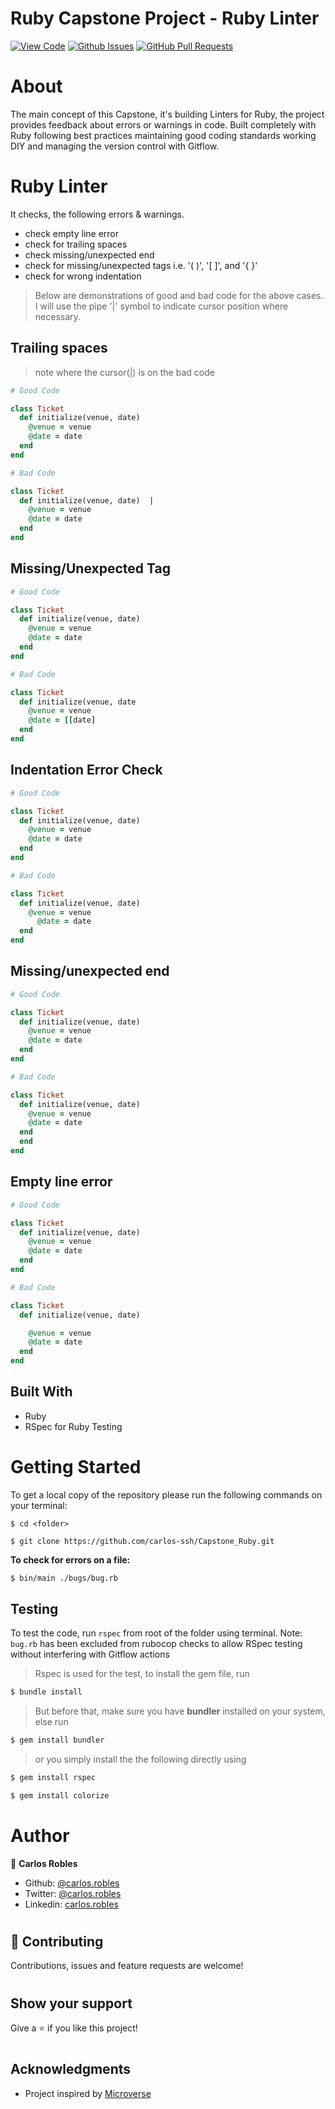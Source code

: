 # Ruby Capstone Project - Ruby Linter

[![View Code](https://img.shields.io/badge/View%20-Code-green)](https://github.com/carlos-ssh/Capstone_Ruby)
[![Github Issues](https://img.shields.io/badge/GitHub-Issues-orange)](https://github.com/carlos-ssh/Capstone_Ruby/issues)
[![GitHub Pull Requests](https://img.shields.io/badge/GitHub-Pull%20Requests-blue)](https://github.com/carlos-ssh/Capstone_Ruby/pulls)


# About 

The main concept of this Capstone, it's building Linters for Ruby, the project provides feedback about errors or warnings in code. 
Built completely with Ruby following best practices maintaining good coding standards working DIY and managing the version control with Gitflow.


# Ruby Linter
It checks, the following errors & warnings.
- check empty line error
- check for trailing spaces
- check missing/unexpected end
- check for missing/unexpected tags i.e. '( )', '[ ]', and '{ }'
- check for wrong indentation

> Below are demonstrations of good and bad code for the above cases. I will use the pipe '|' symbol to indicate cursor position where necessary.

## Trailing spaces
> note where the cursor(|) is on the bad code 
~~~ruby
# Good Code

class Ticket
  def initialize(venue, date)
    @venue = venue
    @date = date
  end
end

# Bad Code

class Ticket
  def initialize(venue, date)  |
    @venue = venue
    @date = date
  end
end
~~~

## Missing/Unexpected Tag
~~~ruby
# Good Code

class Ticket
  def initialize(venue, date)
    @venue = venue
    @date = date
  end
end

# Bad Code

class Ticket
  def initialize(venue, date
    @venue = venue
    @date = [[date]
  end
end
~~~

## Indentation Error Check
~~~ruby
# Good Code

class Ticket
  def initialize(venue, date)
    @venue = venue
    @date = date
  end
end

# Bad Code

class Ticket
  def initialize(venue, date)
    @venue = venue
      @date = date
  end
end
~~~

## Missing/unexpected end
~~~ruby
# Good Code

class Ticket
  def initialize(venue, date)
    @venue = venue
    @date = date
  end
end

# Bad Code

class Ticket
  def initialize(venue, date)
    @venue = venue
    @date = date
  end
  end
end
~~~

## Empty line error
~~~ruby
# Good Code

class Ticket
  def initialize(venue, date)
    @venue = venue
    @date = date
  end
end

# Bad Code

class Ticket
  def initialize(venue, date)

    @venue = venue
    @date = date
  end
end
~~~

## Built With
- Ruby
- RSpec for Ruby Testing


# Getting Started

To get a local copy of the repository please run the following commands on your terminal:

```
$ cd <folder>
```

```
$ git clone https://github.com/carlos-ssh/Capstone_Ruby.git
```

**To check for errors on a file:** 

~~~bash
$ bin/main ./bugs/bug.rb
~~~

## Testing

To test the code, run `rspec` from root of the folder using terminal.
Note: `bug.rb` has been excluded from rubocop checks to allow RSpec testing without interfering with Gitflow actions

> Rspec is used for the test, to install the gem file, run

~~~bash
$ bundle install 
~~~

> But before that, make sure you have **bundler** installed on your system, else run

~~~bash
$ gem install bundler 
~~~

> or you simply install the the following directly using 

~~~bash
$ gem install rspec 
~~~

~~~bash
$ gem install colorize 
~~~
# Author

👤 **Carlos Robles**

- Github: [@carlos.robles](https://github.com/carlos-ssh/)
- Twitter: [@carlos.robles](https://twitter.com/aom.robles)
- Linkedin: [carlos.robles](https://www.linkedin.com/in/carlos-ssh/)


#
## 🤝 Contributing

Contributions, issues and feature requests are welcome!
#

## Show your support

Give a ⭐️ if you like this project!
#

## Acknowledgments

- Project inspired by [Microverse](https://www.microverse.org)
 
